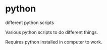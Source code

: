 # python
different python scripts


Various python scripts to do different things.

Requires python installed in computer to work.
